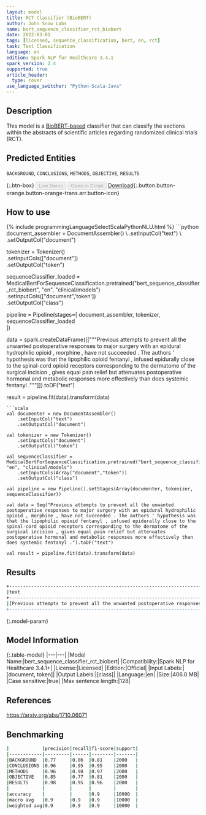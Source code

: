 ```yaml
---
layout: model
title: RCT Classifier (BioBERT)
author: John Snow Labs
name: bert_sequence_classifier_rct_biobert
date: 2022-03-01
tags: [licensed, sequence_classification, bert, en, rct]
task: Text Classification
language: en
edition: Spark NLP for Healthcare 3.4.1
spark_version: 2.4
supported: true
article_header:
  type: cover
use_language_switcher: "Python-Scala-Java"
---
```


## Description

This model is a [BioBERT-based](https://github.com/dmis-lab/biobert) classifier that can classify the sections within the abstracts of scientific articles regarding randomized clinical trials (RCT).

## Predicted Entities

`BACKGROUND`, `CONCLUSIONS`, `METHODS`, `OBJECTIVE`, `RESULTS`

{:.btn-box}
<button class="button button-orange" disabled>Live Demo</button>
<button class="button button-orange" disabled>Open in Colab</button>
[Download](https://s3.amazonaws.com/auxdata.johnsnowlabs.com/clinical/models/bert_sequence_classifier_rct_biobert_en_3.4.1_2.4_1646129655723.zip){:.button.button-orange.button-orange-trans.arr.button-icon}

## How to use



<div class="tabs-box" markdown="1">
{% include programmingLanguageSelectScalaPythonNLU.html %}
```python
document_assembler = DocumentAssembler() \
    .setInputCol("text") \
    .setOutputCol("document")

tokenizer = Tokenizer() \
    .setInputCols(["document"]) \
    .setOutputCol("token")

sequenceClassifier_loaded = MedicalBertForSequenceClassification.pretrained("bert_sequence_classifier_rct_biobert", "en", "clinical/models")\
  .setInputCols(["document",'token'])\
  .setOutputCol("class")

pipeline = Pipeline(stages=[
    document_assembler, 
    tokenizer,
    sequenceClassifier_loaded   
])

data = spark.createDataFrame([["""Previous attempts to prevent all the unwanted postoperative responses to major surgery with an epidural hydrophilic opioid , morphine , have not succeeded . The authors ' hypothesis was that the lipophilic opioid fentanyl , infused epidurally close to the spinal-cord opioid receptors corresponding to the dermatome of the surgical incision , gives equal pain relief but attenuates postoperative hormonal and metabolic responses more effectively than does systemic fentanyl ."""]]).toDF("text")

result = pipeline.fit(data).transform(data)
```
```scala
val documenter = new DocumentAssembler() 
    .setInputCol("text") 
    .setOutputCol("document")

val tokenizer = new Tokenizer()
    .setInputCols("document")
    .setOutputCol("token")

val sequenceClassifier = MedicalBertForSequenceClassification.pretrained("bert_sequence_classifier_rct_biobert", "en", "clinical/models")
    .setInputCols(Array("document","token"))
    .setOutputCol("class")

val pipeline = new Pipeline().setStages(Array(documenter, tokenizer, sequenceClassifier))

val data = Seq("Previous attempts to prevent all the unwanted postoperative responses to major surgery with an epidural hydrophilic opioid , morphine , have not succeeded . The authors ' hypothesis was that the lipophilic opioid fentanyl , infused epidurally close to the spinal-cord opioid receptors corresponding to the dermatome of the surgical incision , gives equal pain relief but attenuates postoperative hormonal and metabolic responses more effectively than does systemic fentanyl .").toDF("text")

val result = pipeline.fit(data).transform(data)
```
</div>

## Results

```bash
+---------------------------------------------------------------------------------------------------------------------------------------------------------------------------------------------------------------------------------------------------------------------------------------------------------------------------------------------------------------------------------------------------------------------------------------------------------------------------------------------+------------+
|text                                                                                                                                                                                                                                                                                                                                                                                                                                                                                         |class       |
+---------------------------------------------------------------------------------------------------------------------------------------------------------------------------------------------------------------------------------------------------------------------------------------------------------------------------------------------------------------------------------------------------------------------------------------------------------------------------------------------+------------+
|[Previous attempts to prevent all the unwanted postoperative responses to major surgery with an epidural hydrophilic opioid , morphine , have not succeeded . The authors ' hypothesis was that the lipophilic opioid fentanyl , infused epidurally close to the spinal-cord opioid receptors corresponding to the dermatome of the surgical incision , gives equal pain relief but attenuates postoperative hormonal and metabolic responses more effectively than does systemic fentanyl .]|[BACKGROUND]|
+---------------------------------------------------------------------------------------------------------------------------------------------------------------------------------------------------------------------------------------------------------------------------------------------------------------------------------------------------------------------------------------------------------------------------------------------------------------------------------------------+------------+
```

{:.model-param}
## Model Information

{:.table-model}
|---|---|
|Model Name:|bert_sequence_classifier_rct_biobert|
|Compatibility:|Spark NLP for Healthcare 3.4.1+|
|License:|Licensed|
|Edition:|Official|
|Input Labels:|[document, token]|
|Output Labels:|[class]|
|Language:|en|
|Size:|406.0 MB|
|Case sensitive:|true|
|Max sentence length:|128|

## References

https://arxiv.org/abs/1710.06071

## Benchmarking

```bash
|            |precision|recall|f1-score|support|
|------------|---------|------|--------|-------|
|BACKGROUND  |0.77     |0.86  |0.81    |2000   |
|CONCLUSIONS |0.96     |0.95  |0.95    |2000   |
|METHODS     |0.96     |0.98  |0.97    |2000   |
|OBJECTIVE   |0.85     |0.77  |0.81    |2000   |
|RESULTS     |0.98     |0.95  |0.96    |2000   |
|            |         |      |        |       |
|accuracy    |         |      |0.9     |10000  |
|macro avg   |0.9      |0.9   |0.9     |10000  |
|weighted avg|0.9      |0.9   |0.9     |10000  |
```